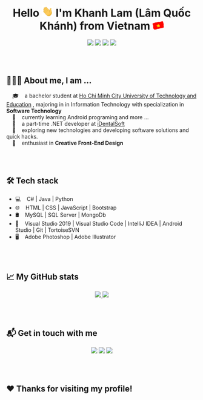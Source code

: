<h1 align="center"> Hello <img src="https://raw.githubusercontent.com/quockhanhtn/quockhanhtn/master/images/hi.gif" width="30"> I'm Khanh Lam (Lâm Quốc Khánh) from Vietnam <img src="https://raw.githubusercontent.com/quockhanhtn/quockhanhtn/master/images/vietnam_flag_.gif" width="30"> </h1>

<p align="center">
  <a href="#" alt="Profile views">
    <img src="https://komarev.com/ghpvc/?username=quockhanhtn&style=flat&color=ff69b4" /></a>
  <a href="#" alt="Years">
    <img src="https://badges.pufler.dev/years/quockhanhtn?style=flat&color=blue" /></a>
  <a href="#" alt="Repos">
    <img src="https://badges.pufler.dev/repos/quockhanhtn?style=flat&color=red" /></a>
  <a href="#" alt="All commits">
    <img src="https://badges.pufler.dev/commits/all/quockhanhtn?style=flat&color=brightgreen" /></a>
  <!--<a href="#" alt="Commits this year">
    <img src="https://badges.pufler.dev/commits/yearly/quockhanhtn?style=flat&color=brightgreen" /></a>
  <a href="#" alt="Commits this month">
    <img src="https://badges.pufler.dev/commits/monthly/quockhanhtn?style=flat&color=brightgreen" /></a>
  <a href="https://www.youtube.com/channel/UCmhjCVQCe69Z68Fc6zsifAQ" alt="Youtube chanel views">
    <img src="https://img.shields.io/youtube/channel/views/UCmhjCVQCe69Z68Fc6zsifAQ?label=Youtube&style=social" /></a>
  <a href="https://twitter.com/intent/follow?screen_name=quockhanhtn">
    <img src="https://img.shields.io/twitter/follow/quockhanhtn?style=social&logo=twitter" alt="follow on Twitter"></a>-->
</p>



<!-- 
## 😄 About me

> I am twenty years old. I was born and raised in Tay Ninh province. I'm a sophomore student at at HCMC University of Technology and Education. My major is Information Technology.

>I like having dinner with my family and hanging out with my friend. I also like traveling very much. I want to improve my English and my programming skills. I hope to be a full stack developer.

>More info about me at [quockhanh.dev][0.4] -->

<br/><br/>

## 👨🏻‍💻 About me, I am ...

&nbsp;&nbsp;&nbsp;&nbsp;🎓    a bachelor student at [Ho Chi Minh City University of Technology and Education](https://hcmute.edu.vn/) , majoring in  in Information Technology with specialization in **Software Technology**
<br/>&nbsp;&nbsp;&nbsp;&nbsp;🔭    currently learning Android programing and more ...
<br/>&nbsp;&nbsp;&nbsp;&nbsp;💼    a part-time .NET developer at [iDentalSoft](https://www.identalsoft.com/)
<br/>&nbsp;&nbsp;&nbsp;&nbsp;🤔    exploring new technologies and developing software solutions and quick hacks.
<br/>&nbsp;&nbsp;&nbsp;&nbsp;🌱    enthusiast in **Creative Front-End Design**



<br/><br/>

## 🛠 Tech stack

- 💻    C# | Java | Python
- 🌐    HTML | CSS | JavaScript | Bootstrap 
- 🛢    MySQL | SQL Server | MongoDb
- 🔧    Visual Studio 2019 | Visual Studio Code | IntelliJ IDEA | Android Studio | Git | TortoiseSVN
- 🖥    Adobe Photoshop | Adobe Illustrator



<br/><br/>

## &#x1f4c8; My GitHub stats

<p align="center">
  <a href="https://github.com/quockhanhtn/quockhanhtn" alt="Top lang stats">
    <img src="https://github-readme-stats.vercel.app/api/top-langs/?username=quockhanhtn&layout=compact"/>
  </a>
  <a href="https://github.com/quockhanhtn/quockhanhtn">
    <!--Options: &hide=stars,commits,prs,issues,contribs-->
    <img src="https://github-readme-stats.vercel.app/api?username=quockhanhtn&show_icons=true&hide=prs" />
  </a>
</p>


<br/><br/>

## 📬 Get in touch with me

<p align="center">
  <a href="http://facebook.com/profile.php?id=100004367534716" alt="Facebook">
    <img src="https://img.shields.io/badge/-Facebook-1877f2?style=flat&logo=facebook&logoWidth=20&&logoColor=fff" height="25" /></a>
  <a href="mailto:quockhanhdev@gmail.com" alt="Gmail">
    <img src="https://img.shields.io/badge/quockhanh.dev@gmail.com-Email-ea4335?style=flat&logo=gmail&logoWidth=20&&logoColor=fff" height="25" /></a>
  <a href="https://www.linkedin.com/in/lamquockhanh" alt="Linked In">
    <img src="https://img.shields.io/badge/-LinkedIn-0a66c2?style=flat&logo=linkedin&logoWidth=20" height="25" /></a>
</p>



<br/><br/>

##  :hearts: Thanks for visiting my profile!



[href_facebook]: http://facebook.com/profile.php?id=100004367534716
[href_linkedin]: https://www.linkedin.com/in/lamquockhanh
[href_youtube]: https://www.youtube.com/channel/UCmhjCVQCe69Z68Fc6zsifAQ
[href_web]: https://quockhanh.dev
[href_email]: mailto:quockhanhdev@gmail.com
